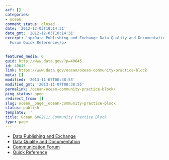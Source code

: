 ```yaml
---
acf: []
categories:
- ocean
comment_status: closed
date: '2012-12-03T10:14:31'
date_gmt: '2012-12-03T10:14:31'
excerpt: '<p>Data Publishing and Exchange Data Quality and Documentation Communication
  Forum Quick Reference</p>

  '
featured_media: 0
guid: http://www.data.gov/?p=40645
id: 40645
link: https://www.data.gov/ocean/ocean-community-practice-block
meta: []
modified: '2013-11-07T00:38:55'
modified_gmt: '2013-11-07T00:38:55'
permalink: /ocean/ocean-community-practice-block/
ping_status: open
redirect_from: []
slug: ocean__page__ocean-community-practice-block
status: publish
template: ''
title: Ocean &#8211; Community Practice Block
type: page
---
```

* [Data Publishing and Exchange](/ocean/page/ocean-data-publishing-and-exchange)
* [Data Quality and Documentation](/ocean/page/ocean-data-quality-and-documentation)
* [Communication Forum](/ocean/page/marine-planning-portal-network)
* [Quick Reference](/ocean/page/ocean-quick-reference)


